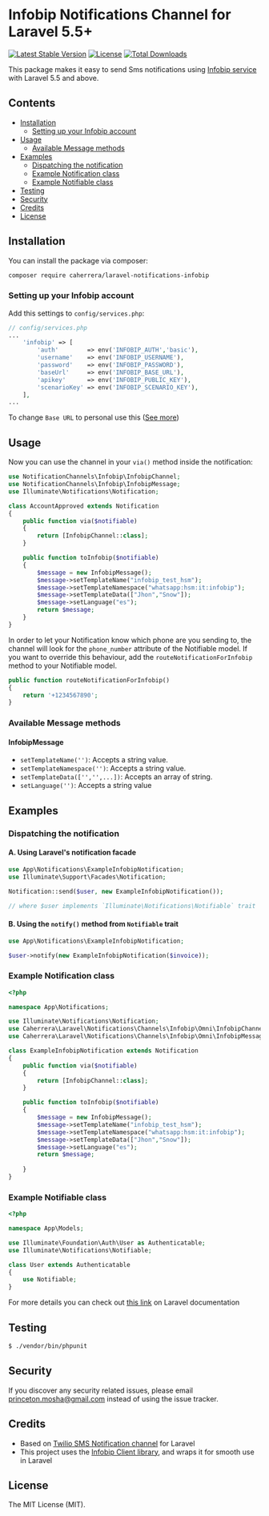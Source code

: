 # Infobip Notifications Channel for Laravel 5.5+

[![Latest Stable Version](https://poser.pugx.org/caherrera/laravel-notifications-infobip/v/stable)](https://packagist.org/packages/caherrera/laravel-notifications-infobip)
[![License](https://poser.pugx.org/caherrera/laravel-notifications-infobip/license)](https://packagist.org/packages/caherrera/laravel-notifications-infobip)
[![Total Downloads](https://poser.pugx.org/caherrera/laravel-notifications-infobip/downloads)](https://packagist.org/packages/caherrera/laravel-notifications-infobip)

This package makes it easy to send Sms notifications using [Infobip service](https://dev.infobip.com/) with Laravel 5.5 and above.

## Contents

- [Installation](#installation)
	- [Setting up your Infobip account](#setting-up-your-infobip-account)
- [Usage](#usage)
	- [Available Message methods](#available-message-methods)
- [Examples](#examples)
	- [Dispatching the notification](#dispatching-the-notification)
	- [Example Notification class](#example-notification-class)
	- [Example Notifiable class](#example-notifiable-class)
- [Testing](#testing)
- [Security](#security)
- [Credits](#credits)
- [License](#license)

## Installation
You can install the package via composer:

``` bash
composer require caherrera/laravel-notifications-infobip
```

### Setting up your Infobip account
Add this settings to `config/services.php`:

```php
// config/services.php
...
    'infobip' => [
        'auth'        => env('INFOBIP_AUTH','basic'),
        'username'    => env('INFOBIP_USERNAME'),
        'password'    => env('INFOBIP_PASSWORD'),
        'baseUrl'     => env('INFOBIP_BASE_URL'),
        'apikey'      => env('INFOBIP_PUBLIC_KEY'),
        'scenarioKey' => env('INFOBIP_SCENARIO_KEY'),
    ],
...
```
To change `Base URL` to personal use this ([See more](https://dev.infobip.com/getting-started/base-url))

## Usage
Now you can use the channel in your `via()` method inside the notification:

``` php
use NotificationChannels\Infobip\InfobipChannel;
use NotificationChannels\Infobip\InfobipMessage;
use Illuminate\Notifications\Notification;

class AccountApproved extends Notification
{
    public function via($notifiable)
    {
        return [InfobipChannel::class];
    }

    public function toInfobip($notifiable)
    {
    	$message = new InfobipMessage();
		$message->setTemplateName("infobip_test_hsm");
		$message->setTemplateNamespace("whatsapp:hsm:it:infobip");
		$message->setTemplateData(["Jhon","Snow"]);
		$message->setLanguage("es");
        return $message;
    }
}
```

In order to let your Notification know which phone are you sending to, the channel will look for the `phone_number` attribute of the Notifiable model. If you want to override this behaviour, add the `routeNotificationForInfobip` method to your Notifiable model.

```php
public function routeNotificationForInfobip()
{
    return '+1234567890';
}
```

### Available Message methods

#### InfobipMessage

- `setTemplateName('')`: Accepts a string value.
- `setTemplateNamespace('')`: Accepts a string value.
- `setTemplateData(['','',...])`: Accepts an array of string.
- `setLanguage('')`: Accepts a string value

## Examples

### Dispatching the notification

#### A. Using Laravel's notification facade

```php
use App\Notifications\ExampleInfobipNotification;
use Illuminate\Support\Facades\Notification;

Notification::send($user, new ExampleInfobipNotification());

// where $user implements `Illuminate\Notifications\Notifiable` trait
```

#### B. Using the `notify()` method from `Notifiable` trait

```php
use App\Notifications\ExampleInfobipNotification;

$user->notify(new ExampleInfobipNotification($invoice));
```

### Example Notification class

```php
<?php

namespace App\Notifications;

use Illuminate\Notifications\Notification;
use Caherrera\Laravel\Notifications\Channels\Infobip\Omni\InfobipChannel;
use Caherrera\Laravel\Notifications\Channels\Infobip\Omni\InfobipMessage;

class ExampleInfobipNotification extends Notification
{
    public function via($notifiable)
    {
        return [InfobipChannel::class];
    }

    public function toInfobip($notifiable)
    {
        $message = new InfobipMessage();
		$message->setTemplateName("infobip_test_hsm");
		$message->setTemplateNamespace("whatsapp:hsm:it:infobip");
		$message->setTemplateData(["Jhon","Snow"]);
		$message->setLanguage("es");
        return $message;
        
    }
}
```

### Example Notifiable class

```php
<?php

namespace App\Models;

use Illuminate\Foundation\Auth\User as Authenticatable;
use Illuminate\Notifications\Notifiable;

class User extends Authenticatable
{
    use Notifiable;
}
```


For more details you can check out [this link](https://laravel.com/docs/5.7/notifications#sending-notifications) on Laravel documentation


## Testing

``` bash
$ ./vendor/bin/phpunit
```

## Security

If you discover any security related issues, please email princeton.mosha@gmail.com instead of using the issue tracker.

## Credits
- Based on [Twilio SMS Notification channel](https://github.com/laravel-notification-channels/twilio) for Laravel
- This project uses the [Infobip Client library](https://github.com/infobip/infobip-api-php-client), and wraps it for smooth use in Laravel

## License
The MIT License (MIT).